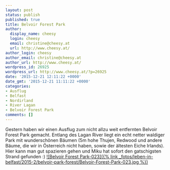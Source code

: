 ```yaml
---
layout: post
status: publish
published: true
title: Belvoir Forest Park
author:
  display_name: cheesy
  login: cheesy
  email: christine@cheesy.at
  url: http://www.cheesy.at/
author_login: cheesy
author_email: christine@cheesy.at
author_url: http://www.cheesy.at/
wordpress_id: 26925
wordpress_url: http://www.cheesy.at/?p=26925
date: '2015-12-21 12:11:22 +0000'
date_gmt: '2015-12-21 11:11:22 +0000'
categories:
- Ausflug
- Belfast
- Nordirland
- River Lagan
- Belvoir Forest Park
comments: []
---
```

Gestern haben wir einen Ausflug zum nicht allzu weit entfernten Belvoir Forest Park gemacht. Entlang des Lagan River liegt ein echt netter waldiger Park mit wunderschönen Bäumen (5m hohe Thujen, Redwood und andere Bäume, die wir in Österreich nicht haben, sowie der ältesten Eiche Irlands). Hier kann man gut spazieren gehen und Miku hat sofort den gatschigsten Strand gefunden :)
[![Belvoir Forest Park-023]({% link _fotos/leben-in-belfast/2015-2/belvoir-park-forest/Belvoir-Forest-Park-023.jpg %})](http://www.cheesy.at/fotos/ausfluege/belvoir-park-forest/)
